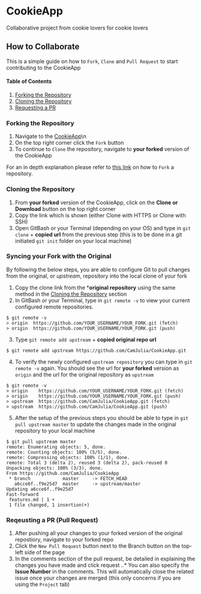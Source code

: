 # CookieApp
Collaborative project from cookie lovers for cookie lovers

## How to Collaborate
This is a simple guide on how to `Fork`, `Clone` and `Pull Request` to start contributing to the CookieApp

#### Table of Contents
1. [Forking the Repository](#Forking-the-Repository)
2. [Cloning the Repository](#Cloning-the-Repository)
3. [Requesting a PR](#Requesting-a-PR)

### Forking the Repository

1. Navigate to the [CookieApp](https://github.com/CamJulia/CookieApp)\n
2. On the top right corner click the `Fork` button
3. To continue to `Clone` the repository, navigate to **your forked** version of the CookieApp

For an in depth explanation please refer to [this link](https://help.github.com/en/articles/fork-a-repo) on how to `Fork` a repository.

### Cloning the Repository

1. From **your forked** version of the CookieApp, click on the **Clone or Download** button on the top right corner
2. Copy the link which is shown (either Clone with HTTPS or Clone with SSH)
3. Open GitBash or your Terminal (depending on your OS) and type in `git clone` + **copied url** from the previous step (this is to be done in a git initiated `git init` folder on your local machine)

### Syncing your Fork with the Original

By following the below steps, you are able to configure Git to pull changes from the original, or *upstream*, repository into the local clone of your fork

1. Copy the clone link from the ***original repository** using the same method in the [Cloning the Repository](#Cloning-the-Repository) section
2. In GitBash or your Terminal, type in `git remote -v` to view your current configured remote repositories.

```
$ git remote -v
> origin  https://github.com/YOUR_USERNAME/YOUR_FORK.git (fetch)
> origin  https://github.com/YOUR_USERNAME/YOUR_FORK.git (push)
```
3. Type `git remote add upstream` + **copied original repo url**

```
$ git remote add upstream https://github.com/CamJulia/CookieApp.git
```

4. To verify the newly configured `upstream repository` you can type in `git remote -v` again. You should see the url for **your forked** version as `origin` and the url for the original repository as `upstream`

```
$ git remote -v
> origin    https://github.com/YOUR_USERNAME/YOUR_FORK.git (fetch)
> origin    https://github.com/YOUR_USERNAME/YOUR_FORK.git (push)
> upstream  https://github.com/CamJulia/CookieApp.git (fetch)
> upstream  https://github.com/CamJulia/CookieApp.git (push)
```

5. After the setup of the previous steps you should be able to type in `git pull upstream master` to update the changes made in the original repository to your local machine

```
$ git pull upstream master
remote: Enumerating objects: 5, done.
remote: Counting objects: 100% (5/5), done.
remote: Compressing objects: 100% (1/1), done.
remote: Total 3 (delta 2), reused 3 (delta 2), pack-reused 0
Unpacking objects: 100% (3/3), done.
From https://github.com/CamJulia/CookieApp
 * branch            master     -> FETCH_HEAD
   a6cce6f..f9e25d7  master     -> upstream/master
Updating a6cce6f..f9e25d7
Fast-forward
 features.md | 1 +
 1 file changed, 1 insertion(+)
 ```
### Reqeusting a PR (Pull Request)

1. After pushing all your changes to your forked version of the original repostiory, navigate to your forked repo
2. Click the `New Pull Request` button next to the Branch button on the top-left side of the page
3. In the comments section of the pull request, be detailed in explaining the changes you have made and click request
..* You can also specify the **Issue Number** in the comments. This will automatically close the related issue once your changes are merged (this only concerns if you are using the `Project` tab)

